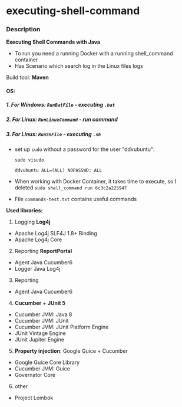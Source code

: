# executing-shell-command
### Description
**Executing Shell Commands with Java**

- To run you need a running Docker with a running shell_command container
- Has Scenario which search log in the Linux files logs

Build tool: **Maven**

#### OS:
##### 1. For Windows: `RunBatFile` - executing `.bat`

##### 2. For Linux: `RunLinuxCommand` - run command

##### 3. For Linux: `RunShFile` - executing `.sh`
* set up `sudo` without a password for the user "ddvubuntu":
   
   `sudo visudo`
   
   `ddvubuntu ALL=(ALL) NOPASSWD: ALL`

* When working with Docker Container, it takes time to execute, so I deleted `sudo shell_command run 6c3c2a225947`
* File `commands-test.txt` contains useful commands


**Used libraries:**

1. Logging **Log4j**
  * Apache Log4j SLF4J 1.8+ Binding
  * Apache Log4j Core


2. Reporting **ReportPortal**
  * Agent Java Cucumber6
  * Logger Java Log4j


3. Reporting
  * Agent Java Cucumber6


4. **Cucumber** + **JUnit 5**
  * Cucumber JVM: Java 8
  * Cucumber JVM: JUnit
  * Cucumber JVM: JUnit Platform Engine
  * JUnit Vintage Engine
  * JUnit Jupiter Engine


5. **Property injection**: Google Guice + Cucumber
  * Google Guice Core Library
  * Cucumber JVM: Guice
  * Governator Core


6. other
  * Project Lombok

